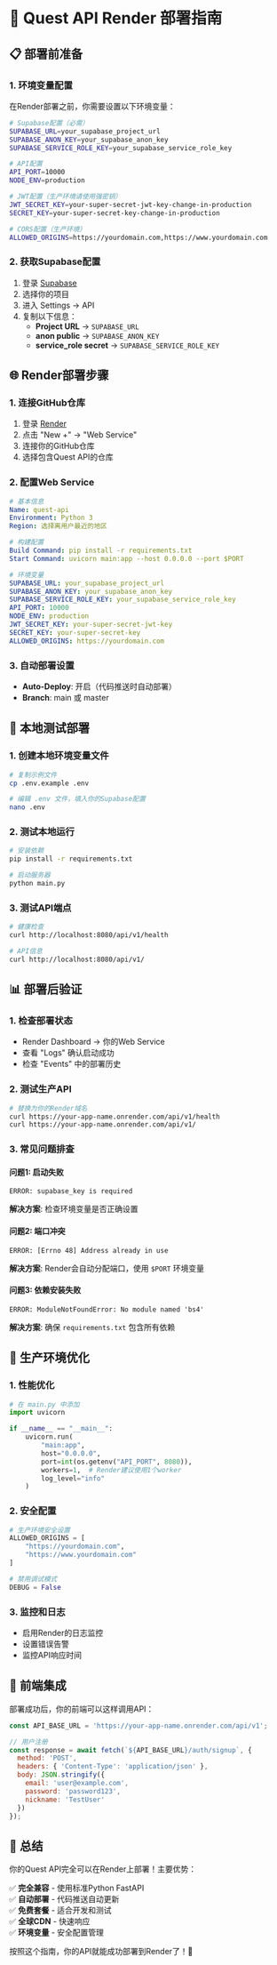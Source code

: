 # 🚀 Quest API Render 部署指南

## 📋 部署前准备

### 1. 环境变量配置

在Render部署之前，你需要设置以下环境变量：

```bash
# Supabase配置（必需）
SUPABASE_URL=your_supabase_project_url
SUPABASE_ANON_KEY=your_supabase_anon_key
SUPABASE_SERVICE_ROLE_KEY=your_supabase_service_role_key

# API配置
API_PORT=10000
NODE_ENV=production

# JWT配置（生产环境请使用强密钥）
JWT_SECRET_KEY=your-super-secret-jwt-key-change-in-production
SECRET_KEY=your-super-secret-key-change-in-production

# CORS配置（生产环境）
ALLOWED_ORIGINS=https://yourdomain.com,https://www.yourdomain.com
```

### 2. 获取Supabase配置

1. 登录 [Supabase](https://supabase.com)
2. 选择你的项目
3. 进入 Settings → API
4. 复制以下信息：
   - **Project URL** → `SUPABASE_URL`
   - **anon public** → `SUPABASE_ANON_KEY`
   - **service_role secret** → `SUPABASE_SERVICE_ROLE_KEY`

## 🌐 Render部署步骤

### 1. 连接GitHub仓库

1. 登录 [Render](https://render.com)
2. 点击 "New +" → "Web Service"
3. 连接你的GitHub仓库
4. 选择包含Quest API的仓库

### 2. 配置Web Service

```yaml
# 基本信息
Name: quest-api
Environment: Python 3
Region: 选择离用户最近的地区

# 构建配置
Build Command: pip install -r requirements.txt
Start Command: uvicorn main:app --host 0.0.0.0 --port $PORT

# 环境变量
SUPABASE_URL: your_supabase_project_url
SUPABASE_ANON_KEY: your_supabase_anon_key
SUPABASE_SERVICE_ROLE_KEY: your_supabase_service_role_key
API_PORT: 10000
NODE_ENV: production
JWT_SECRET_KEY: your-super-secret-jwt-key
SECRET_KEY: your-super-secret-key
ALLOWED_ORIGINS: https://yourdomain.com
```

### 3. 自动部署设置

- **Auto-Deploy**: 开启（代码推送时自动部署）
- **Branch**: main 或 master

## 🔧 本地测试部署

### 1. 创建本地环境变量文件

```bash
# 复制示例文件
cp .env.example .env

# 编辑 .env 文件，填入你的Supabase配置
nano .env
```

### 2. 测试本地运行

```bash
# 安装依赖
pip install -r requirements.txt

# 启动服务器
python main.py
```

### 3. 测试API端点

```bash
# 健康检查
curl http://localhost:8080/api/v1/health

# API信息
curl http://localhost:8080/api/v1/
```

## 📊 部署后验证

### 1. 检查部署状态

- Render Dashboard → 你的Web Service
- 查看 "Logs" 确认启动成功
- 检查 "Events" 中的部署历史

### 2. 测试生产API

```bash
# 替换为你的Render域名
curl https://your-app-name.onrender.com/api/v1/health
curl https://your-app-name.onrender.com/api/v1/
```

### 3. 常见问题排查

#### 问题1: 启动失败
```
ERROR: supabase_key is required
```
**解决方案**: 检查环境变量是否正确设置

#### 问题2: 端口冲突
```
ERROR: [Errno 48] Address already in use
```
**解决方案**: Render会自动分配端口，使用 `$PORT` 环境变量

#### 问题3: 依赖安装失败
```
ERROR: ModuleNotFoundError: No module named 'bs4'
```
**解决方案**: 确保 `requirements.txt` 包含所有依赖

## 🌟 生产环境优化

### 1. 性能优化

```python
# 在 main.py 中添加
import uvicorn

if __name__ == "__main__":
    uvicorn.run(
        "main:app",
        host="0.0.0.0",
        port=int(os.getenv("API_PORT", 8080)),
        workers=1,  # Render建议使用1个worker
        log_level="info"
    )
```

### 2. 安全配置

```python
# 生产环境安全设置
ALLOWED_ORIGINS = [
    "https://yourdomain.com",
    "https://www.yourdomain.com"
]

# 禁用调试模式
DEBUG = False
```

### 3. 监控和日志

- 启用Render的日志监控
- 设置错误告警
- 监控API响应时间

## 📱 前端集成

部署成功后，你的前端可以这样调用API：

```javascript
const API_BASE_URL = 'https://your-app-name.onrender.com/api/v1';

// 用户注册
const response = await fetch(`${API_BASE_URL}/auth/signup`, {
  method: 'POST',
  headers: { 'Content-Type': 'application/json' },
  body: JSON.stringify({
    email: 'user@example.com',
    password: 'password123',
    nickname: 'TestUser'
  })
});
```

## 🎯 总结

你的Quest API完全可以在Render上部署！主要优势：

✅ **完全兼容** - 使用标准Python FastAPI  
✅ **自动部署** - 代码推送自动更新  
✅ **免费套餐** - 适合开发和测试  
✅ **全球CDN** - 快速响应  
✅ **环境变量** - 安全配置管理  

按照这个指南，你的API就能成功部署到Render了！🚀
